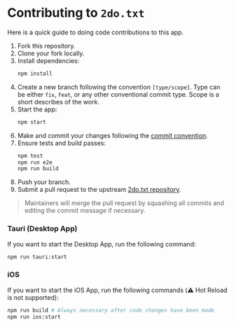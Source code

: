 # Contributing to `2do.txt`

Here is a quick guide to doing code contributions to this app.

1. Fork this repository.
2. Clone your fork locally.
3. Install dependencies:
   ```sh
   npm install
   ```
4. Create a new branch following the convention `[type/scope]`. Type can be either `fix`, `feat`, or any other conventional commit type. Scope is a short describes of the work.
5. Start the app:
   ```sh
   npm start
   ```
6. Make and commit your changes following the [commit convention](https://www.conventionalcommits.org/en/v1.0.0/).
7. Ensure tests and build passes:
   ```sh
   npm test
   npm run e2e
   npm run build
   ```
8. Push your branch.
9. Submit a pull request to the upstream [2do.txt repository](https://github.com/sodenn/2do-txt/pulls).<br>
> Maintainers will merge the pull request by squashing all commits and editing the commit message if necessary.

### Tauri (Desktop App)
If you want to start the Desktop App, run the following command:
```sh
npm run tauri:start
```

### iOS
If you want to start the iOS App, run the following commands (⚠️ Hot Reload is not supported):
```sh
npm run build # Always necessary after code changes have been made
npm run ios:start
```

